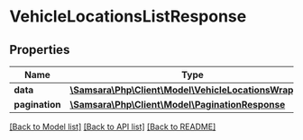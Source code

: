 # VehicleLocationsListResponse

## Properties
Name | Type | Description | Notes
------------ | ------------- | ------------- | -------------
**data** | [**\Samsara\Php\Client\Model\VehicleLocationsWrapper[]**](VehicleLocationsWrapper.md) |  | [optional] 
**pagination** | [**\Samsara\Php\Client\Model\PaginationResponse**](PaginationResponse.md) |  | [optional] 

[[Back to Model list]](../README.md#documentation-for-models) [[Back to API list]](../README.md#documentation-for-api-endpoints) [[Back to README]](../README.md)


